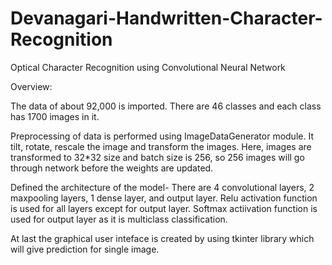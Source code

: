 # Devanagari-Handwritten-Character-Recognition
Optical Character Recognition using Convolutional Neural Network

Overview: 

The data of about 92,000 is imported. There are 46 classes and each class has 1700 images in it.

Preprocessing of data is performed using ImageDataGenerator module. It tilt, rotate, rescale the image and transform the images. Here, images are transformed to 32*32 size and batch size is 256, so 256 images will go through network before the weights are updated.

Defined the architecture of the model- There are 4 convolutional layers, 2 maxpooling layers, 1 dense layer, and output layer. Relu activation function is used for all layers except for output layer. Softmax actiivation function is used for output layer as it is multiclass classification.

At last the graphical user inteface is created by using tkinter library which will give prediction for single image.
